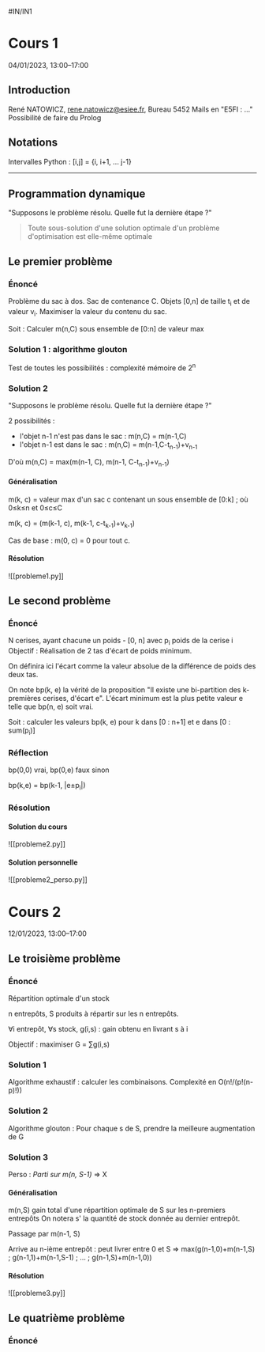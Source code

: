 #IN/IN1
# Cours 1
04/01/2023, 13:00–17:00

## Introduction
René NATOWICZ, rene.natowicz@esiee.fr, Bureau 5452
Mails en "E5FI : ..."
Possibilité de faire du Prolog

## Notations
Intervalles Python : \[i,j\] = {i, i+1, ... j-1}
___
## Programmation dynamique
"Supposons le problème résolu. Quelle fut la dernière étape ?"
>Toute sous-solution d'une solution optimale d'un problème d'optimisation est elle-même optimale

## Le premier problème
### Énoncé
Problème du sac à dos.
Sac de contenance C. Objets \[0,n] de taille t<sub>i</sub> et de valeur v<sub>i</sub>. Maximiser la valeur du contenu du sac.

Soit : Calculer m(n,C) sous ensemble de \[0:n] de valeur max

### Solution 1 : algorithme glouton
Test de toutes les possibilités : complexité mémoire de 2<sup>n</sup>

### Solution 2
"Supposons le problème résolu. Quelle fut la dernière étape ?"

2 possibilités :
- l'objet n-1 n'est pas dans le sac : m(n,C) = m(n-1,C)
- l'objet n-1 est dans le sac : m(n,C) = m(n-1,C-t<sub>n-1</sub>)+v<sub>n-1</sub>

D'où m(n,C) = max(m(n-1, C), m(n-1, C-t<sub>n-1</sub>)+v<sub>n-1</sub>)

#### Généralisation
m(k, c) = valeur max d'un sac c contenant un sous ensemble de [0:k] ; où 0≤k≤n et 0≤c≤C

m(k, c) = (m(k-1, c), m(k-1, c-t<sub>k-1</sub>)+v<sub>k-1</sub>)

Cas de base : m(0, c) = 0 pour tout c.

#### Résolution
![[probleme1.py]]

## Le second problème
### Énoncé
N cerises, ayant chacune un poids - \[0, n\] avec p<sub>i</sub> poids de la cerise i
Objectif : Réalisation de 2 tas d'écart de poids minimum.

On définira ici l'écart comme la valeur absolue de la différence de poids des deux tas.

On note bp(k, e) la vérité de la proposition "Il existe une bi-partition des k-premières cerises, d'écart e".
L'écart minimum est la plus petite valeur e telle que bp(n, e) soit vrai.

Soit : calculer les valeurs bp(k, e) pour k dans \[0 : n+1] et e dans \[0 : sum(p<sub>i</sub>)]

### Réflection
bp(0,0) vrai, bp(0,e) faux sinon

bp(k,e) = bp(k-1, |e±p<sub>i</sub>|)

### Résolution
#### Solution du cours
![[probleme2.py]]

#### Solution personnelle
![[probleme2_perso.py]]

# Cours 2
12/01/2023, 13:00–17:00

## Le troisième problème
### Énoncé
Répartition optimale d'un stock

n entrepôts, S produits à répartir sur les n entrepôts.

∀i entrepôt, ∀s stock, g(i,s) : gain obtenu en livrant s à i 

Objectif : maximiser G = ∑g(i,s)

### Solution 1
Algorithme exhaustif : calculer les combinaisons.
Complexité en O(n!/(p!(n-p)!))

### Solution 2
Algorithme glouton : Pour chaque s de S, prendre la meilleure augmentation de G

### Solution 3
Perso : *Parti sur m(n, S-1)* => X
#### Généralisation
m(n,S) gain total d'une répartition optimale de S sur les n-premiers entrepôts
On notera s' la quantité de stock donnée au dernier entrepôt.

Passage par m(n-1, S)

Arrive au n-ième entrepôt : peut livrer entre 0 et S
=> max(g(n-1,0)+m(n-1,S) ; g(n-1,1)+m(n-1,S-1) ; ... ; g(n-1,S)+m(n-1,0))

#### Résolution
![[probleme3.py]]

## Le quatrième problème
### Énoncé
